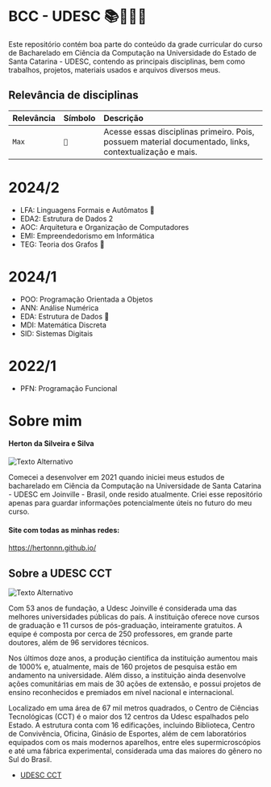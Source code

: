 # BCC - UDESC 📚🧑🏻‍💻


Este repositório contém boa parte do conteúdo da grade curricular do curso de Bacharelado em Ciência da Computação na 
Universidade do Estado de Santa Catarina - UDESC, contendo as principais disciplinas, 
bem como trabalhos, projetos, materiais usados e arquivos diversos meus.

## Relevância de disciplinas 

| Relevância | Símbolo    | Descrição                           |
| :---------- | :--------- | :---------------------------------- |
| `Max` | `📌` | Acesse essas disciplinas primeiro. Pois, possuem material documentado, links, contextualização e mais. |

# 2024/2
- LFA: Linguagens Formais e Autômatos 📌
- EDA2: Estrutura de Dados 2 
- AOC: Arquitetura e Organização de Computadores
- EMI: Empreendedorismo em Informática
- TEG: Teoria dos Grafos 📌
# 2024/1
- POO: Programação Orientada a Objetos
- ANN: Análise Numérica
- EDA: Estrutura de Dados 📌
- MDI: Matemática Discreta
- SID: Sistemas Digitais
# 2022/1
- PFN: Programação Funcional

# Sobre mim
#### Herton da Silveira e Silva

![Texto Alternativo](https://github.com/hertonnn/UDESC_Ciencia_da_Computacao/blob/master/utils/img/img_site.png)

Comecei a desenvolver em 2021 quando iniciei meus estudos de bacharelado em Ciência da Computação na Universidade de Santa Catarina - UDESC em Joinville - Brasil, onde resido atualmente. Criei esse repositório apenas para guardar informações potencialmente úteis no futuro do meu curso. 

#### Site com todas as minhas redes:
https://hertonnn.github.io/
## Sobre a UDESC CCT

![Texto Alternativo](https://github.com/hertonnn/UDESC_Ciencia_da_Computacao/blob/master/utils/img/img_udesc.png)

Com 53 anos de fundação, a Udesc Joinville é considerada uma das melhores universidades públicas do país. A instituição oferece nove cursos de graduação e 11 cursos de pós-graduação, inteiramente gratuitos. A equipe é composta por cerca de 250 professores, em grande parte doutores, além de 96 servidores técnicos.

Nos últimos doze anos, a produção científica da instituição aumentou mais de 1000% e, atualmente, mais de 160 projetos de pesquisa estão em andamento na universidade. Além disso, a instituição ainda desenvolve ações comunitárias em mais de 30 ações de extensão, e possui projetos de ensino reconhecidos e premiados em nível nacional e internacional.

Localizado em uma área de 67 mil metros quadrados, o Centro de Ciências Tecnológicas (CCT) é o maior dos 12 centros da Udesc espalhados pelo Estado. A estrutura conta com 16 edificações, incluindo Biblioteca, Centro de Convivência, Oficina, Ginásio de Esportes, além de cem laboratórios equipados com os mais modernos aparelhos, entre eles supermicroscópios e até uma fábrica experimental, considerada uma das maiores do gênero no Sul do Brasil.

- [UDESC CCT](https://www.udesc.br/cct)


